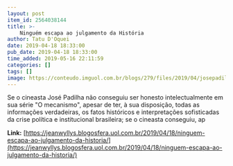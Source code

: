 ```yaml
---
layout: post
item_id: 2564038144
title: >-
    Ninguém escapa ao julgamento da História
author: Tatu D'Oquei
date: 2019-04-18 18:33:00
pub_date: 2019-04-18 18:33:00
time_added: 2019-05-16 22:11:59
categories: []
tags: []
image: https://conteudo.imguol.com.br/blogs/279/files/2019/04/josepadilha-615x300.jpg
---
```


Se o cineasta José Padilha não conseguiu ser honesto intelectualmente em sua série "O mecanismo", apesar de ter, à sua disposição, todas as informações verdadeiras, os fatos históricos e interpretações sofisticadas da crise política e institucional brasileira; se o cineasta conseguiu, ap

**Link:** [https://jeanwyllys.blogosfera.uol.com.br/2019/04/18/ninguem-escapa-ao-julgamento-da-historia/](https://jeanwyllys.blogosfera.uol.com.br/2019/04/18/ninguem-escapa-ao-julgamento-da-historia/)

